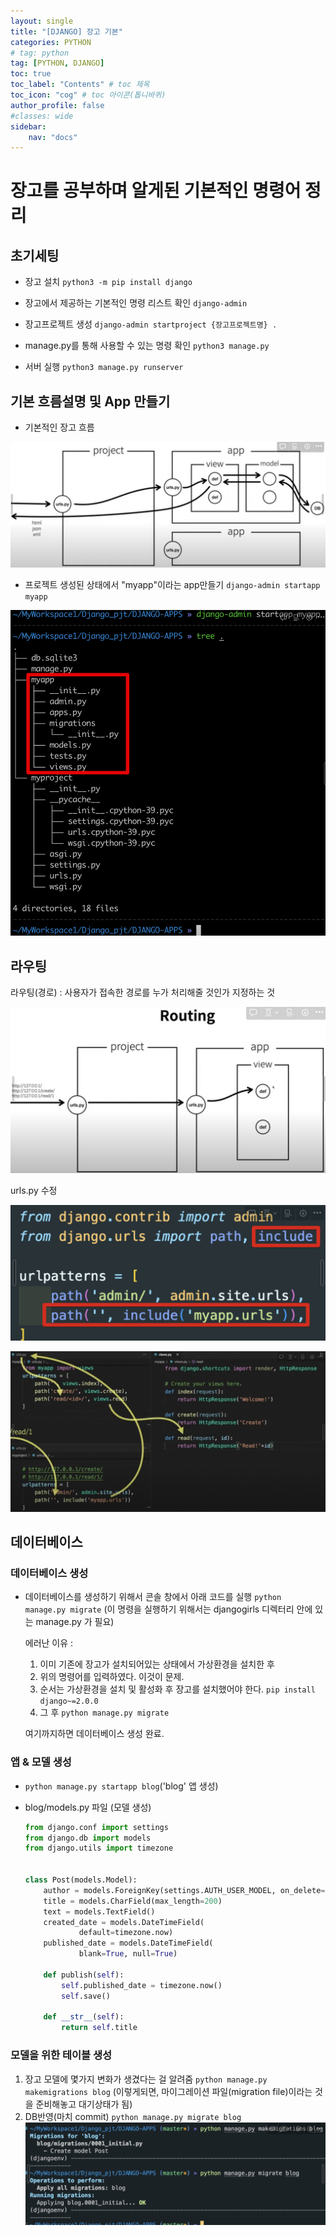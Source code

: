 ```yaml
---
layout: single
title: "[DJANGO] 장고 기본"
categories: PYTHON
# tag: python
tag: [PYTHON, DJANGO]
toc: true
toc_label: "Contents" # toc 제목
toc_icon: "cog" # toc 아이콘(톱니바퀴)
author_profile: false
#classes: wide
sidebar:
    nav: "docs"
---
```


# 장고를 공부하며 알게된 기본적인 명령어 정리

## 초기세팅

- 장고 설치
  `python3 -m pip install django`

- 장고에서 제공하는 기본적인 명령 리스트 확인
  `django-admin`

- 장고프로젝트 생성
  `django-admin startproject {장고프로젝트명} .`

- manage.py를 통해 사용할 수 있는 명령 확인
  `python3 manage.py`

- 서버 실행
  `python3 manage.py runserver`



## 기본 흐름설명 및 App 만들기

- 기본적인 장고 흐름

![image-20220809235442992](/images/2022-08-09-1/image-20220809235442992.png)

- 프로젝트 생성된 상태에서 "myapp"이라는 app만들기
  `django-admin startapp myapp`

![image-20220809235751115](/images/2022-08-09-1/image-20220809235751115.png)



## 라우팅

라우팅(경로) : 사용자가 접속한 경로를 누가 처리해줄 것인가 지정하는 것

![image-20220809235900422](/images/2022-08-09-1/image-20220809235900422.png)

urls.py 수정

![image-20220810000029879](/images/2022-08-09-1/image-20220810000029879.png)

![image-20220810000056253](/images/2022-08-09-1/image-20220810000056253.png)



## 데이터베이스

### 데이터베이스 생성

- 데이터베이스를 생성하기 위해서 콘솔 창에서 아래 코드를 실행
  `python manage.py migrate`
  (이 명령을 실행하기 위해서는 djangogirls 디렉터리 안에 있는 manage.py 가 필요)

  
  에러난 이유 :

  1. 이미 기존에 장고가 설치되어있는 상태에서 가상환경을 설치한 후
  2. 위의 명령어를 입력하였다. 이것이 문제.
  3. 순서는 가상환경을 설치 및 활성화 후 장고를 설치했어야 한다.
     `pip install django~=2.0.0`
  4. 그 후 `python manage.py migrate`

  여기까지하면 데이터베이스 생성 완료.



### 앱 & 모델 생성

- `python manage.py startapp blog`('blog' 앱 생성)

- blog/models.py 파일 (모델 생성)
  ```python
  from django.conf import settings
  from django.db import models
  from django.utils import timezone
  
  
  class Post(models.Model):
      author = models.ForeignKey(settings.AUTH_USER_MODEL, on_delete=models.CASCADE)
      title = models.CharField(max_length=200)
      text = models.TextField()
      created_date = models.DateTimeField(
              default=timezone.now)
      published_date = models.DateTimeField(
              blank=True, null=True)
  
      def publish(self):
          self.published_date = timezone.now()
          self.save()
  
      def __str__(self):
          return self.title
  ```

  

### 모델을 위한 테이블 생성

1. 장고 모델에 몇가지 변화가 생겼다는 걸 알려줌
   `python manage.py makemigrations blog`
   (이렇게되면, 마이그레이션 파일(migration file)이라는 것을 준비해놓고 대기상태가 됨)
2. DB반영(마치 commit)
   `python manage.py migrate blog`
   ![image-20220810001401301](/images/2022-08-09-1/image-20220810001401301.png)